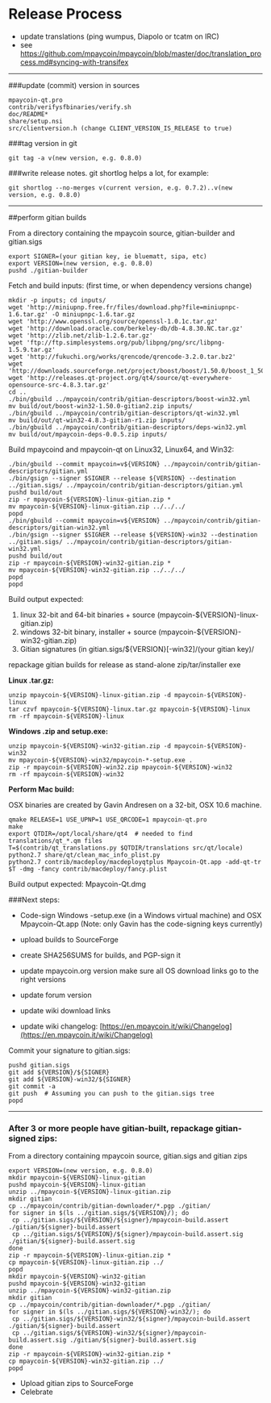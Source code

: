 Release Process
====================

* update translations (ping wumpus, Diapolo or tcatm on IRC)
* see https://github.com/mpaycoin/mpaycoin/blob/master/doc/translation_process.md#syncing-with-transifex

* * *

###update (commit) version in sources


	mpaycoin-qt.pro
	contrib/verifysfbinaries/verify.sh
	doc/README*
	share/setup.nsi
	src/clientversion.h (change CLIENT_VERSION_IS_RELEASE to true)

###tag version in git

	git tag -a v(new version, e.g. 0.8.0)

###write release notes. git shortlog helps a lot, for example:

	git shortlog --no-merges v(current version, e.g. 0.7.2)..v(new version, e.g. 0.8.0)

* * *

##perform gitian builds

 From a directory containing the mpaycoin source, gitian-builder and gitian.sigs
  
	export SIGNER=(your gitian key, ie bluematt, sipa, etc)
	export VERSION=(new version, e.g. 0.8.0)
	pushd ./gitian-builder

 Fetch and build inputs: (first time, or when dependency versions change)

	mkdir -p inputs; cd inputs/
	wget 'http://miniupnp.free.fr/files/download.php?file=miniupnpc-1.6.tar.gz' -O miniupnpc-1.6.tar.gz
	wget 'http://www.openssl.org/source/openssl-1.0.1c.tar.gz'
	wget 'http://download.oracle.com/berkeley-db/db-4.8.30.NC.tar.gz'
	wget 'http://zlib.net/zlib-1.2.6.tar.gz'
	wget 'ftp://ftp.simplesystems.org/pub/libpng/png/src/libpng-1.5.9.tar.gz'
	wget 'http://fukuchi.org/works/qrencode/qrencode-3.2.0.tar.bz2'
	wget 'http://downloads.sourceforge.net/project/boost/boost/1.50.0/boost_1_50_0.tar.bz2'
	wget 'http://releases.qt-project.org/qt4/source/qt-everywhere-opensource-src-4.8.3.tar.gz'
	cd ..
	./bin/gbuild ../mpaycoin/contrib/gitian-descriptors/boost-win32.yml
	mv build/out/boost-win32-1.50.0-gitian2.zip inputs/
	./bin/gbuild ../mpaycoin/contrib/gitian-descriptors/qt-win32.yml
	mv build/out/qt-win32-4.8.3-gitian-r1.zip inputs/
	./bin/gbuild ../mpaycoin/contrib/gitian-descriptors/deps-win32.yml
	mv build/out/mpaycoin-deps-0.0.5.zip inputs/

 Build mpaycoind and mpaycoin-qt on Linux32, Linux64, and Win32:
  
	./bin/gbuild --commit mpaycoin=v${VERSION} ../mpaycoin/contrib/gitian-descriptors/gitian.yml
	./bin/gsign --signer $SIGNER --release ${VERSION} --destination ../gitian.sigs/ ../mpaycoin/contrib/gitian-descriptors/gitian.yml
	pushd build/out
	zip -r mpaycoin-${VERSION}-linux-gitian.zip *
	mv mpaycoin-${VERSION}-linux-gitian.zip ../../../
	popd
	./bin/gbuild --commit mpaycoin=v${VERSION} ../mpaycoin/contrib/gitian-descriptors/gitian-win32.yml
	./bin/gsign --signer $SIGNER --release ${VERSION}-win32 --destination ../gitian.sigs/ ../mpaycoin/contrib/gitian-descriptors/gitian-win32.yml
	pushd build/out
	zip -r mpaycoin-${VERSION}-win32-gitian.zip *
	mv mpaycoin-${VERSION}-win32-gitian.zip ../../../
	popd
	popd

  Build output expected:

  1. linux 32-bit and 64-bit binaries + source (mpaycoin-${VERSION}-linux-gitian.zip)
  2. windows 32-bit binary, installer + source (mpaycoin-${VERSION}-win32-gitian.zip)
  3. Gitian signatures (in gitian.sigs/${VERSION}[-win32]/(your gitian key)/

repackage gitian builds for release as stand-alone zip/tar/installer exe

**Linux .tar.gz:**

	unzip mpaycoin-${VERSION}-linux-gitian.zip -d mpaycoin-${VERSION}-linux
	tar czvf mpaycoin-${VERSION}-linux.tar.gz mpaycoin-${VERSION}-linux
	rm -rf mpaycoin-${VERSION}-linux

**Windows .zip and setup.exe:**

	unzip mpaycoin-${VERSION}-win32-gitian.zip -d mpaycoin-${VERSION}-win32
	mv mpaycoin-${VERSION}-win32/mpaycoin-*-setup.exe .
	zip -r mpaycoin-${VERSION}-win32.zip mpaycoin-${VERSION}-win32
	rm -rf mpaycoin-${VERSION}-win32

**Perform Mac build:**

  OSX binaries are created by Gavin Andresen on a 32-bit, OSX 10.6 machine.

	qmake RELEASE=1 USE_UPNP=1 USE_QRCODE=1 mpaycoin-qt.pro
	make
	export QTDIR=/opt/local/share/qt4  # needed to find translations/qt_*.qm files
	T=$(contrib/qt_translations.py $QTDIR/translations src/qt/locale)
	python2.7 share/qt/clean_mac_info_plist.py
	python2.7 contrib/macdeploy/macdeployqtplus Mpaycoin-Qt.app -add-qt-tr $T -dmg -fancy contrib/macdeploy/fancy.plist

 Build output expected: Mpaycoin-Qt.dmg

###Next steps:

* Code-sign Windows -setup.exe (in a Windows virtual machine) and
  OSX Mpaycoin-Qt.app (Note: only Gavin has the code-signing keys currently)

* upload builds to SourceForge

* create SHA256SUMS for builds, and PGP-sign it

* update mpaycoin.org version
  make sure all OS download links go to the right versions

* update forum version

* update wiki download links

* update wiki changelog: [https://en.mpaycoin.it/wiki/Changelog](https://en.mpaycoin.it/wiki/Changelog)

Commit your signature to gitian.sigs:

	pushd gitian.sigs
	git add ${VERSION}/${SIGNER}
	git add ${VERSION}-win32/${SIGNER}
	git commit -a
	git push  # Assuming you can push to the gitian.sigs tree
	popd

-------------------------------------------------------------------------

### After 3 or more people have gitian-built, repackage gitian-signed zips:

From a directory containing mpaycoin source, gitian.sigs and gitian zips

	export VERSION=(new version, e.g. 0.8.0)
	mkdir mpaycoin-${VERSION}-linux-gitian
	pushd mpaycoin-${VERSION}-linux-gitian
	unzip ../mpaycoin-${VERSION}-linux-gitian.zip
	mkdir gitian
	cp ../mpaycoin/contrib/gitian-downloader/*.pgp ./gitian/
	for signer in $(ls ../gitian.sigs/${VERSION}/); do
	 cp ../gitian.sigs/${VERSION}/${signer}/mpaycoin-build.assert ./gitian/${signer}-build.assert
	 cp ../gitian.sigs/${VERSION}/${signer}/mpaycoin-build.assert.sig ./gitian/${signer}-build.assert.sig
	done
	zip -r mpaycoin-${VERSION}-linux-gitian.zip *
	cp mpaycoin-${VERSION}-linux-gitian.zip ../
	popd
	mkdir mpaycoin-${VERSION}-win32-gitian
	pushd mpaycoin-${VERSION}-win32-gitian
	unzip ../mpaycoin-${VERSION}-win32-gitian.zip
	mkdir gitian
	cp ../mpaycoin/contrib/gitian-downloader/*.pgp ./gitian/
	for signer in $(ls ../gitian.sigs/${VERSION}-win32/); do
	 cp ../gitian.sigs/${VERSION}-win32/${signer}/mpaycoin-build.assert ./gitian/${signer}-build.assert
	 cp ../gitian.sigs/${VERSION}-win32/${signer}/mpaycoin-build.assert.sig ./gitian/${signer}-build.assert.sig
	done
	zip -r mpaycoin-${VERSION}-win32-gitian.zip *
	cp mpaycoin-${VERSION}-win32-gitian.zip ../
	popd

- Upload gitian zips to SourceForge
- Celebrate 
